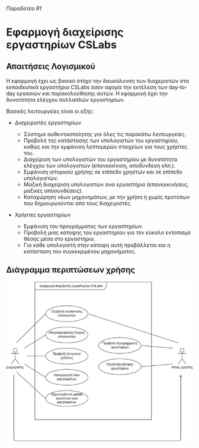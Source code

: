 ###### Παραδοτέο R1

Εφαρμογή διαχείρισης εργαστηρίων CSLabs
===

## Απαιτήσεις Λογισμικού

Η εφαρμογή έχει ως βασικό στόχο την διευκόλυνση των διαχεριστών στα εκπαιδευτικά εργαστήρια CSLabs όσον αφορά την εκτέλεση των day-to-day εργασιών και παρακολούθησης αυτών. Η εφαρμογή έχει την δυνατότητα ελέγχου πολλαπλών εργαστηρίων.

Βασικές λειτουργείες είναι οι εξής:
* Διαχειριστές εργαστηρίων
    * Σύστημα αυθεντικοποίησης για όλες τις παρακάτω λειτουργείες.
    * Προβολή της κατάστασης των υπολογιστών του εργαστηρίου, καθώς και την εμφάνιση λεπτομερών στοιχείων για τους χρήστες του.
    * Διαχείριση των υπολογιστών του εργαστηρίου με δυνατότητα ελέγχου των υπολογιστών (επανεκκίνιση, αποδύνδεση κλπ.).
    * Εμφάνιση ιστορικού χρήσης σε επίπεδο χρηστών και σε επίπεδο υπολογιστών.
    * Μαζική διαχείριση υπολογιστών ανα εργαστήριο (επανεκκινήσεις, μαζικές αποσυνδέσεις).
    * Καταχώρηση νέων μηχανημάτων, με την χρήση ή χωρίς προτύπων που δημιουργούνται από τους διαχειριστές.
    
* Χρήστες εργαστηρίων
    * Εμφάνιση του προγράμματος των εργαστηρίων.
    * Προβολή μιας κάτοψης του εργαστηρίου για τον εύκολο εντοπισμό θέσης μέσα στο εργαστήριο.
    * Για κάθε υπολογίστή στην κάτοψη αυτή προβάλλεται και η κατάσταση του συγκεκριμένου μηχανήματος.

## Διάγραμμα περιπτώσεων χρήσης

![](use-case-diagram.png)
